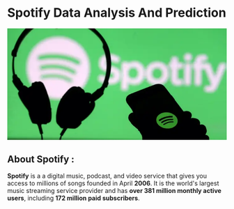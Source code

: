 # Spotify Data Analysis And Prediction
![](https://github.com/thisishusseinali/Spotify-Data-Analysis-And-Prediction/blob/main/src/images/spotify.webp)
## About Spotify :
**Spotify** is a a digital music, podcast, and video service that gives you access to millions of songs founded in April **2006**. It is the world's largest music streaming service provider and has **over 381 million monthly active users**, including **172 million paid subscribers**.
